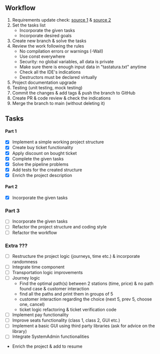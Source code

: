 ## Workflow
1. Requirements update check: [source 1](https://github.com/Ionnier/poo/tree/main) & [source 2](https://github.com/Ionnier/oop-template)
2. Set the tasks list
   - Incorporate the given tasks
   - Incorporate desired goals
3. Create new branch & solve the tasks
4. Review the work following the rules
    - No compilation errors or warnings (-Wall)
    - Use const everywhere
    - Security: no global variables, all data is private
    - Make sure there is enough input data in "tastatura.txt" anytime
    - Check all the IDE's indications
    - Destructors must be declared virtually
5. Project documentation upgrade
6. Testing (unit testing, mock testing)
7. Commit the changes & add tags & push the branch to GitHub
8. Create PR & code review & check the indications
9. Merge the branch to main (without deleting it)

## Tasks
#### Part 1
- [x] Implement a simple working project structure
- [x] Create buy ticket functionality
- [x] Apply discount on bought ticket
- [x] Complete the given tasks
- [x] Solve the pipeline problems
- [x] Add tests for the created structure
- [x] Enrich the project description

#### Part 2
- [x] Incorporate the given tasks

### Part 3
- [ ] Incorporate the given tasks
- [ ] Refactor the project structure and coding style
- [ ] Refactor the workflow

### Extra ???
- [ ] Restructure the project logic (journeys, time etc.) & incorporate randomness
- [ ] Integrate time component
- [ ] Transportation logic improvements
- [ ] Journey logic
  - Find the optimal path(s) between 2 stations 
    (time, price) & no path found case & customer interaction
  - find all the paths and print them in groups of 5
  - customer interaction regarding the choice (next 5, prev 5, choose one, cancel)
  - ticket logic refactoring & ticket verification code
- [ ] Implement pay functionality
- [ ] Improve seats functionality (class 1, class 2, GUI etc.)
- [ ] Implement a basic GUI using third party libraries (ask for advice on the library)
- [ ] Integrate SystemAdmin functionalities
- Enrich the project & add to resume

